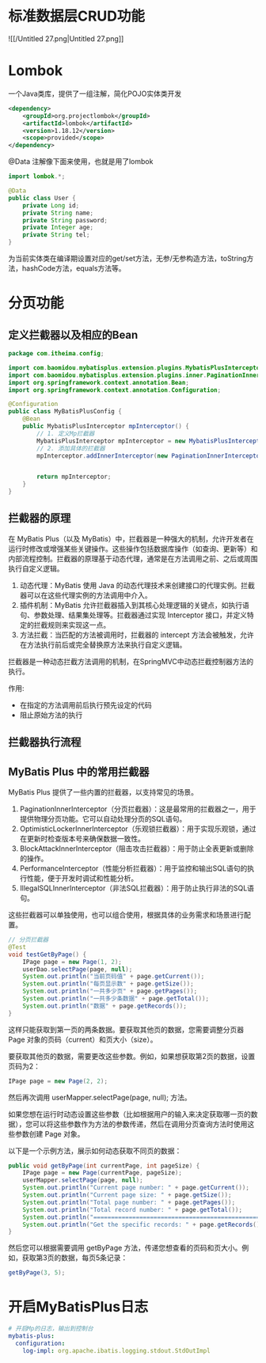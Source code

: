 # **标准数据层CRUD功能**

![[/Untitled 27.png|Untitled 27.png]]

# Lombok

一个Java类库，提供了一组注解，简化POJO实体类开发

```XML
<dependency>
    <groupId>org.projectlombok</groupId>
    <artifactId>lombok</artifactId>
    <version>1.18.12</version>
    <scope>provided</scope>
</dependency>
```

@Data 注解像下面来使用，也就是用了lombok

```Java
import lombok.*;

@Data
public class User {
    private Long id;
    private String name;
    private String password;
    private Integer age;
    private String tel;
}
```

为当前实体类在编译期设置对应的get/set方法，无参/无参构造方法，toString方法，hashCode方法，equals方法等。

# 分页功能

## 定义拦截器以及相应的Bean

```Java
package com.itheima.config;

import com.baomidou.mybatisplus.extension.plugins.MybatisPlusInterceptor;
import com.baomidou.mybatisplus.extension.plugins.inner.PaginationInnerInterceptor;
import org.springframework.context.annotation.Bean;
import org.springframework.context.annotation.Configuration;

@Configuration
public class MyBatisPlusConfig {
    @Bean
    public MybatisPlusInterceptor mpInterceptor() {
        // 1. 定义Mp拦截器
        MybatisPlusInterceptor mpInterceptor = new MybatisPlusInterceptor();
        // 2. 添加具体的拦截器
        mpInterceptor.addInnerInterceptor(new PaginationInnerInterceptor());


        return mpInterceptor;
    }
}
```

## 拦截器的原理

在 MyBatis Plus（以及 MyBatis）中，拦截器是一种强大的机制，允许开发者在运行时修改或增强某些关键操作。这些操作包括数据库操作（如查询、更新等）和内部流程控制。拦截器的原理基于动态代理，通常是在方法调用之前、之后或周围执行自定义逻辑。

1. 动态代理：MyBatis 使用 Java 的动态代理技术来创建接口的代理实例。拦截器可以在这些代理实例的方法调用中介入。
2. 插件机制：MyBatis 允许拦截器插入到其核心处理逻辑的关键点，如执行语句、参数处理、结果集处理等。拦截器通过实现 Interceptor 接口，并定义特定的拦截规则来实现这一点。
3. 方法拦截：当匹配的方法被调用时，拦截器的 intercept 方法会被触发，允许在方法执行前后或完全替换原方法来执行自定义逻辑。

拦截器是一种动态拦截方法调用的机制，在SpringMVC中动态拦截控制器方法的执行。

作用:

- 在指定的方法调用前后执行预先设定的代码
- 阻止原始方法的执行

## 拦截器执行流程

## MyBatis Plus 中的常用拦截器

MyBatis Plus 提供了一些内置的拦截器，以支持常见的场景。

1. PaginationInnerInterceptor（分页拦截器）：这是最常用的拦截器之一，用于提供物理分页功能。它可以自动处理分页的SQL语句。
2. OptimisticLockerInnerInterceptor（乐观锁拦截器）：用于实现乐观锁，通过在更新时检查版本号来确保数据一致性。
3. BlockAttackInnerInterceptor（阻击攻击拦截器）：用于防止全表更新或删除的操作。
4. PerformanceInterceptor（性能分析拦截器）：用于监控和输出SQL语句的执行性能，便于开发时调试和性能分析。
5. IllegalSQLInnerInterceptor（非法SQL拦截器）：用于防止执行非法的SQL语句。

这些拦截器可以单独使用，也可以组合使用，根据具体的业务需求和场景进行配置。

```Java
// 分页拦截器
@Test
void testGetByPage() {
    IPage page = new Page(1, 2);
    userDao.selectPage(page, null);
    System.out.println("当前页码值" + page.getCurrent());
    System.out.println("每页显示数" + page.getSize());
    System.out.println("一共多少页" + page.getPages());
    System.out.println("一共多少条数据" + page.getTotal());
    System.out.println("数据" + page.getRecords());
}
```

这样只能获取到第一页的两条数据。要获取其他页的数据，您需要调整分页器 Page 对象的页码（current）和页大小（size）。

要获取其他页的数据，需要更改这些参数。例如，如果想获取第2页的数据，设置页码为2：

```Java
IPage page = new Page(2, 2);
```

然后再次调用 userMapper.selectPage(page, null); 方法。

如果您想在运行时动态设置这些参数（比如根据用户的输入来决定获取哪一页的数据），您可以将这些参数作为方法的参数传递，然后在调用分页查询方法时使用这些参数创建 Page 对象。

以下是一个示例方法，展示如何动态获取不同页的数据：

```Java
public void getByPage(int currentPage, int pageSize) {
    IPage page = new Page(currentPage, pageSize);
    userMapper.selectPage(page, null);
    System.out.println("Current page number: " + page.getCurrent());
    System.out.println("Current page size: " + page.getSize());
    System.out.println("Total page number: " + page.getPages());
    System.out.println("Total record number: " + page.getTotal());
    System.out.println("================================================");
    System.out.println("Get the specific records: " + page.getRecords());
}
```

然后您可以根据需要调用 getByPage 方法，传递您想查看的页码和页大小。例如，获取第3页的数据，每页5条记录：

```Java
getByPage(3, 5);
```

# 开启MyBatisPlus日志

```YAML
# 开启Mp的日志，输出到控制台
mybatis-plus:
  configuration:
    log-impl: org.apache.ibatis.logging.stdout.StdOutImpl
```
